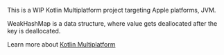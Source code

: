 This is a WIP Kotlin Multiplatform project targeting Apple platforms, JVM.

WeakHashMap is a data structure, where value gets deallocated after the key is deallocated.

Learn more about [Kotlin Multiplatform](https://www.jetbrains.com/help/kotlin-multiplatform-dev/get-started.html)